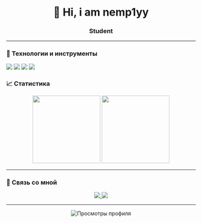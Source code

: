 <h1 align="center">👋 Hi, i am nemp1yy</h1>
<h3 align="center">Student</h3>

---

### 🔧 Технологии и инструменты
<p align="left">
  <!-- Иконки можно взять с https://simpleicons.org/ -->
  <img src="https://img.shields.io/badge/Python-3776AB?style=for-the-badge&logo=python&logoColor=white" />
  <img src="https://img.shields.io/badge/Docker-2496ED?style=for-the-badge&logo=docker&logoColor=white" />
  <img src="https://img.shields.io/badge/PostgreSQL-316192?style=for-the-badge&logo=postgresql&logoColor=white" />
  <img src="https://img.shields.io/badge/Git-F05032?style=for-the-badge&logo=git&logoColor=white" />
</p>

### 📈 Статистика
<p align="center">
  <img height="180em" src="https://github-readme-stats.vercel.app/api?username=nemp1yy&show_icons=true&theme=dark&hide_border=true" />
  <img height="180em" src="https://github-readme-stats.vercel.app/api/top-langs/?username=nemp1yy&layout=compact&theme=dark&hide_border=true" />
</p>

---

### 🤝 Связь со мной
<p align="center">
  <a href="mailto:alex0svnh@gmail.com">
    <img src="https://img.shields.io/badge/Email-D14836?style=for-the-badge&logo=gmail&logoColor=white" />
  </a>
  <a href="https://t.me/hoshimach1">
    <img src="https://img.shields.io/badge/Telegram-26A5E4?style=for-the-badge&logo=telegram&logoColor=white" />
  </a>
</p>

---

<p align="center">
  <img src="https://komarev.com/ghpvc/?username=nemp1yy&color=blue&style=flat-square" alt="Просмотры профиля" />
</p>
